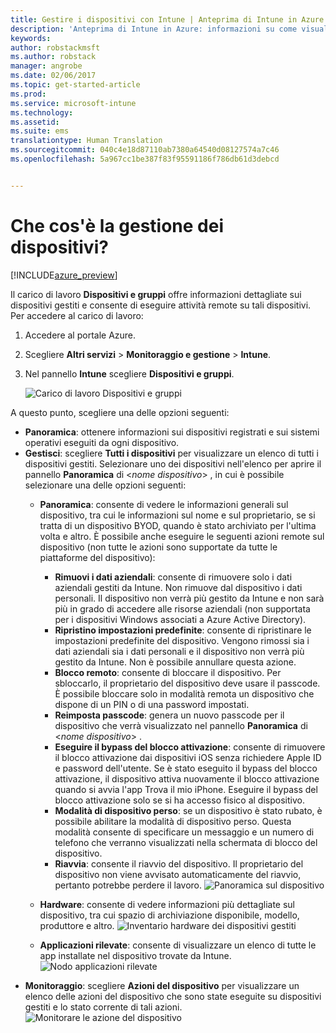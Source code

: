```yaml
---
title: Gestire i dispositivi con Intune | Anteprima di Intune in Azure | Documentazione Microsoft
description: 'Anteprima di Intune in Azure: informazioni su come visualizzare i dispositivi gestiti con Intune ed eseguire diverse operazioni su di essi.'
keywords: 
author: robstackmsft
ms.author: robstack
manager: angrobe
ms.date: 02/06/2017
ms.topic: get-started-article
ms.prod: 
ms.service: microsoft-intune
ms.technology: 
ms.assetid: 
ms.suite: ems
translationtype: Human Translation
ms.sourcegitcommit: 040c4e18d87110ab7380a64540d08127574a7c46
ms.openlocfilehash: 5a967cc1be387f83f95591186f786db61d3debcd


---
```


# <a name="what-is-device-management"></a>Che cos'è la gestione dei dispositivi? 


[!INCLUDE[azure_preview](../includes/azure_preview.md)]

Il carico di lavoro **Dispositivi e gruppi** offre informazioni dettagliate sui dispositivi gestiti e consente di eseguire attività remote su tali dispositivi. Per accedere al carico di lavoro:

1. Accedere al portale Azure.
2. Scegliere **Altri servizi** > **Monitoraggio e gestione** > **Intune**.
3. Nel pannello **Intune** scegliere **Dispositivi e gruppi**.

    ![Carico di lavoro Dispositivi e gruppi](./media/devices-and-groups-workload.png)

A questo punto, scegliere una delle opzioni seguenti:

- **Panoramica**: ottenere informazioni sui dispositivi registrati e sui sistemi operativi eseguiti da ogni dispositivo.
- **Gestisci**: scegliere **Tutti i dispositivi** per visualizzare un elenco di tutti i dispositivi gestiti.
    Selezionare uno dei dispositivi nell'elenco per aprire il pannello **Panoramica** di <*nome dispositivo*> , in cui è possibile selezionare una delle opzioni seguenti:
    - **Panoramica**: consente di vedere le informazioni generali sul dispositivo, tra cui le informazioni sul nome e sul proprietario, se si tratta di un dispositivo BYOD, quando è stato archiviato per l'ultima volta e altro. È possibile anche eseguire le seguenti azioni remote sul dispositivo (non tutte le azioni sono supportate da tutte le piattaforme del dispositivo):
        - **Rimuovi i dati aziendali**: consente di rimuovere solo i dati aziendali gestiti da Intune. Non rimuove dal dispositivo i dati personali. Il dispositivo non verrà più gestito da Intune e non sarà più in grado di accedere alle risorse aziendali (non supportata per i dispositivi Windows associati a Azure Active Directory).
        - **Ripristino impostazioni predefinite**: consente di ripristinare le impostazioni predefinite del dispositivo. Vengono rimossi sia i dati aziendali sia i dati personali e il dispositivo non verrà più gestito da Intune. Non è possibile annullare questa azione.
        - **Blocco remoto**: consente di bloccare il dispositivo. Per sbloccarlo, il proprietario del dispositivo deve usare il passcode. È possibile bloccare solo in modalità remota un dispositivo che dispone di un PIN o di una password impostati.
        - **Reimposta passcode**: genera un nuovo passcode per il dispositivo che verrà visualizzato nel pannello **Panoramica** di <*nome dispositivo*> .
        - **Eseguire il bypass del blocco attivazione**: consente di rimuovere il blocco attivazione dai dispositivi iOS senza richiedere Apple ID e password dell'utente. Se è stato eseguito il bypass del blocco attivazione, il dispositivo attiva nuovamente il blocco attivazione quando si avvia l'app Trova il mio iPhone. Eseguire il bypass del blocco attivazione solo se si ha accesso fisico al dispositivo.
        - **Modalità di dispositivo perso**: se un dispositivo è stato rubato, è possibile abilitare la modalità di dispositivo perso. Questa modalità consente di specificare un messaggio e un numero di telefono che verranno visualizzati nella schermata di blocco del dispositivo.
        - **Riavvia**: consente il riavvio del dispositivo. Il proprietario del dispositivo non viene avvisato automaticamente del riavvio, pertanto potrebbe perdere il lavoro.
        ![Panoramica sul dispositivo](http://i.imgur.com/4Rx4VXm.png)
        
    - **Hardware**: consente di vedere informazioni più dettagliate sul dispositivo, tra cui spazio di archiviazione disponibile, modello, produttore e altro.
    ![Inventario hardware dei dispositivi gestiti](./media/hardware-inventory.png)
    - **Applicazioni rilevate**: consente di visualizzare un elenco di tutte le app installate nel dispositivo trovate da Intune.
    ![Nodo applicazioni rilevate](./media/detected-applications.png)
- **Monitoraggio**: scegliere **Azioni del dispositivo** per visualizzare un elenco delle azioni del dispositivo che sono state eseguite su dispositivi gestiti e lo stato corrente di tali azioni.
![Monitorare le azione del dispositivo](./media/monitor-device-actions.png)



<!--HONumber=Feb17_HO1-->


